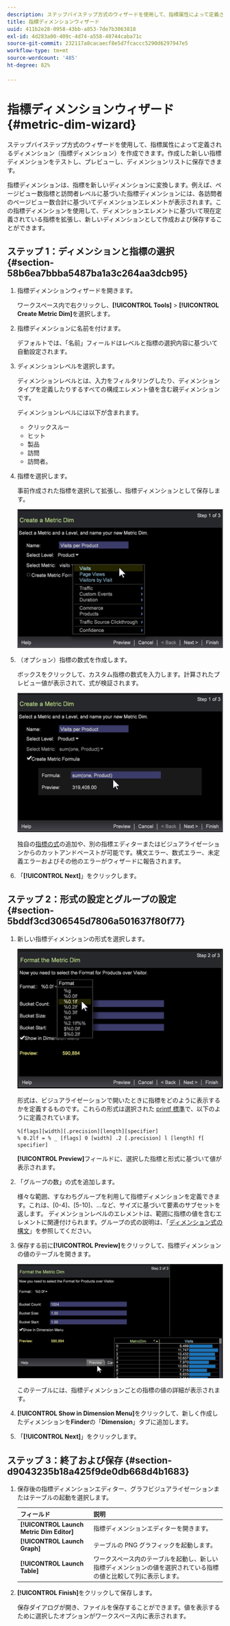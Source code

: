 ```yaml
---
description: ステップバイステップ方式のウィザードを使用して、指標属性によって定義されるディメンション（指標ディメンション）を作成できます。作成した新しい指標ディメンションをテストし、プレビューし、ディメンションリストに保存できます。
title: 指標ディメンションウィザード
uuid: 411b2e28-0958-43bb-a853-7de7b3063818
exl-id: 4d283a00-409c-4d74-a558-40744caba71c
source-git-commit: 232117a8cacaecf8e5d7fcaccc5290d6297947e5
workflow-type: tm+mt
source-wordcount: '485'
ht-degree: 82%

---
```


# 指標ディメンションウィザード{#metric-dim-wizard}

ステップバイステップ方式のウィザードを使用して、指標属性によって定義されるディメンション（指標ディメンション）を作成できます。作成した新しい指標ディメンションをテストし、プレビューし、ディメンションリストに保存できます。

指標ディメンションは、指標を新しいディメンションに変換します。例えば、ページビュー数指標と訪問者レベルに基づいた指標ディメンションには、各訪問者のページビュー数合計に基づいてディメンションエレメントが表示されます。この指標ディメンションを使用して、ディメンションエレメントに基づいて現在定義されている指標を拡張し、新しいディメンションとして作成および保存することができます。

## ステップ 1：ディメンションと指標の選択 {#section-58b6ea7bbba5487ba1a3c264aa3dcb95}

1. 指標ディメンションウィザードを開きます。

   ワークスペース内で右クリックし、**[!UICONTROL Tools]** > **[!UICONTROL Create Metric Dim]**&#x200B;を選択します。

1. 指標ディメンションに名前を付けます。

   デフォルトでは、「名前」フィールドはレベルと指標の選択内容に基づいて自動設定されます。

1. ディメンションレベルを選択します。

   ディメンションレベルとは、入力をフィルタリングしたり、ディメンションタイプを定義したりするすべての構成エレメント値を含む親ディメンションです。

   ディメンションレベルには以下が含まれます。

   * クリックスルー
   * ヒット
   * 製品            
   * 訪問
   * 訪問者。

1. 指標を選択します。

   事前作成された指標を選択して拡張し、指標ディメンションとして保存します。

   ![](assets/6_4_workstation_metricdim_metric.png)

1. （オプション）指標の数式を作成します。

   ボックスをクリックして、カスタム指標の数式を入力します。計算されたプレビュー値が表示されて、式が検証されます。

   ![](assets/6_4_workstation_metricdim_create_metric.png)

   独自の[指標の式](https://experienceleague.adobe.com/docs/data-workbench/using/client/qry-lang-syntx/c-syntx-mtrc-exp.html)の追加や、別の指標エディターまたはビジュアライゼーションからのカットアンドペーストが可能です。構文エラー、数式エラー、未定義エラーおよびその他のエラーがウィザードに報告されます。

1. 「**[!UICONTROL Next]**」をクリックします。

## ステップ 2：形式の設定とグループの設定 {#section-5bddf3cd306545d7806a501637f80f77}

1. 新しい指標ディメンションの形式を選択します。

   ![](assets/6_4_workstation_metricdim_format_metric.png)

   形式は、ビジュアライゼーションで開いたときに指標をどのように表示するかを定義するものです。これらの形式は選択された [printf 標準](http://www.cplusplus.com/reference/cstdio/printf/)で、以下のように定義されています。

   ```
   %[flags][width][.precision][length][specifier]
   % 0.2lf = % _ [flags] 0 [width] .2 [.precision] l [length] f[ specifier]
   ```

   **[!UICONTROL Preview]**&#x200B;フィールドに、選択した指標と形式に基づいて値が表示されます。

1. 「グループの数」の式を追加します。

   様々な範囲、すなわちグループを利用して指標ディメンションを定義できます。これは、[0-4]、[5-10]、...など、サイズに基づいて要素のサブセットを返します。 ディメンションレベルのエレメントは、範囲に指標の値を含むエレメントに関連付けられます。グループの式の説明は、「[ディメンション式の構文](https://experienceleague.adobe.com/docs/data-workbench/using/client/qry-lang-syntx/c-syntx-dim-exp.html)」を参照してください。

1. 保存する前に&#x200B;**[!UICONTROL Preview]**&#x200B;をクリックして、指標ディメンションの値のテーブルを開きます。

   ![](assets/6_4_workstation_metricdim_preview.png)

   このテーブルには、指標ディメンションごとの指標の値の詳細が表示されます。

1. **[!UICONTROL Show in Dimension Menu]**&#x200B;をクリックして、新しく作成したディメンションを&#x200B;**Finder**&#x200B;の「**Dimension**」タブに追加します。

1. 「**[!UICONTROL Next]**」をクリックします。

## ステップ 3：終了および保存 {#section-d9043235b18a425f9de0db668d4b1683}

1. 保存後の指標ディメンションエディター、グラフビジュアライゼーションまたはテーブルの起動を選択します。

   | フィールド | 説明 |
   |---|---|
   | **[!UICONTROL Launch Metric Dim Editor]** | 指標ディメンションエディターを開きます。 |
   | **[!UICONTROL Launch Graph]** | テーブルの PNG グラフィックを起動します。 |
   | **[!UICONTROL Launch Table]** | ワークスペース内のテーブルを起動し、新しい指標ディメンションの値を選択されている指標の値と比較して列に表示します。 |

1. **[!UICONTROL Finish]**&#x200B;をクリックして保存します。

   保存ダイアログが開き、ファイルを保存することができます。値を表示するために選択したオプションがワークスペース内に表示されます。
